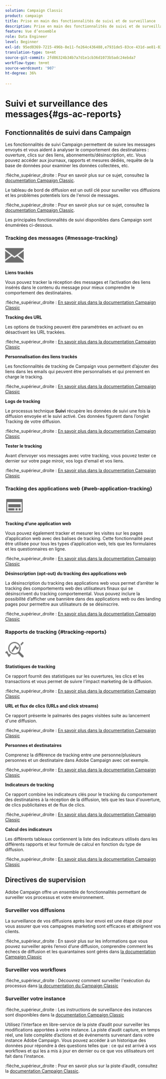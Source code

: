 ```yaml
---
solution: Campaign Classic
product: campaign
title: Prise en main des fonctionnalités de suivi et de surveillance
description: Prise en main des fonctionnalités de suivi et de surveillance
feature: Vue d’ensemble
role: Data Engineer
level: Beginner
exl-id: 95ed0369-7215-496b-8e11-fe264c436488,e7931de5-83ce-431d-ae81-83793d257550
translation-type: tm+mt
source-git-commit: 2fd86324b34b7a7d1e1cb36d1073b5adc24ebda7
workflow-type: tm+mt
source-wordcount: '907'
ht-degree: 36%

---
```


# Suivi et surveillance des messages{#gs-ac-reports}

## Fonctionnalités de suivi dans Campaign

Les fonctionnalités de suivi Campaign permettent de suivre les messages envoyés et vous aident à analyser le comportement des destinataires : ouverture, clics sur des liens, abonnements/désinscription, etc. Vous pouvez accéder aux journaux, rapports et mesures dédiés, requête de la base de données pour examiner les données collectées, etc.

:flèche_supérieur_droite :  Pour en savoir plus sur ce sujet, consultez la [documentation Campaign Classic](https://experienceleague.adobe.com/docs/campaign-classic/using/getting-started/profile-management/editing-a-profile.html?lang=en#tracking-tab).

Le tableau de bord de diffusion est un outil clé pour surveiller vos diffusions et les problèmes potentiels lors de l&#39;envoi de messages.

:flèche_supérieur_droite : Pour en savoir plus sur ce sujet, consultez la [documentation Campaign Classic](https://experienceleague.adobe.com/docs/campaign-classic/using/sending-messages/monitoring-deliveries/delivery-dashboard.html?lang=en#sending-messages).

Les principales fonctionnalités de suivi disponibles dans Campaign sont énumérées ci-dessous.

### Tracking des messages {#message-tracking}

<img src="assets/do-not-localize/icon-message-tracking.svg" width="60px">

**Liens trackés**

Vous pouvez tracker la réception des messages et l’activation des liens insérés dans le contenu du message pour mieux comprendre le comportement des destinataires.

:flèche_supérieur_droite : [En savoir plus dans la documentation Campaign Classic](https://experienceleague.adobe.com/docs/campaign-classic/using/sending-messages/tracking-messages/how-to-configure-tracked-links.html?lang=en#sending-messages)

**Tracking des URL**

Les options de tracking peuvent être paramétrées en activant ou en désactivant les URL trackées.

:flèche_supérieur_droite : [En savoir plus dans la documentation Campaign Classic](https://experienceleague.adobe.com/docs/campaign-classic/using/sending-messages/tracking-messages/personalizing-url-tracking.html?lang=en#sending-messages)


**Personnalisation des liens trackés**

Les fonctionnalités de tracking de Campaign vous permettent d’ajouter des liens dans les emails qui peuvent être personnalisés et qui prennent en charge le tracking.

:flèche_supérieur_droite : [En savoir plus dans la documentation Campaign Classic](https://experienceleague.adobe.com/docs/campaign-classic/using/sending-messages/tracking-messages/tracking-personalized-links/tracking-personalized-links.html?lang=en#sending-messages)

**Logs de tracking**

Le processus technique **Suivi** récupère les données de suivi une fois la diffusion envoyée et le suivi activé. Ces données figurent dans l’onglet Tracking de votre diffusion.

:flèche_supérieur_droite : [En savoir plus dans la documentation Campaign Classic](https://experienceleague.adobe.com/docs/campaign-classic/using/sending-messages/tracking-messages/accessing-the-tracking-logs.html?lang=en#sending-messages)

**Tester le tracking**

Avant d’envoyer vos messages avec votre tracking, vous pouvez tester ce dernier sur votre page miroir, vos logs d&#39;email et vos liens.

:flèche_supérieur_droite : [En savoir plus dans la documentation Campaign Classic](https://experienceleague.adobe.com/docs/campaign-classic/using/sending-messages/tracking-messages/testing-tracking.html?lang=en#sending-messages)

### Tracking des applications web {#web-application-tracking}

<img src="assets/do-not-localize/icon-web-app.svg" width="60px">

**Tracking d’une application web**

Vous pouvez également tracker et mesurer les visites sur les pages d’application web avec des balises de tracking. Cette fonctionnalité peut être utilisée pour tous les types d’application web, tels que les formulaires et les questionnaires en ligne.

:flèche_supérieur_droite : [En savoir plus dans la documentation Campaign Classic](https://experienceleague.adobe.com/docs/campaign-classic/using/designing-content/web-applications/tracking-a-web-application.html?lang=en#designing-content)

**Désinscription (opt-out) du tracking des applications web**

La désinscription du tracking des applications web vous permet d’arrêter le tracking des comportements web des utilisateurs finaux qui se désinscrivent du tracking comportemental. Vous pouvez inclure la possibilité d’afficher une bannière dans des applications web ou des landing pages pour permettre aux utilisateurs de se désinscrire.

:flèche_supérieur_droite : [En savoir plus dans la documentation Campaign Classic](https://experienceleague.adobe.com/docs/campaign-classic/using/designing-content/web-applications/web-application-tracking-opt-out.html?lang=en#designing-content)

### Rapports de tracking {#tracking-reports}

<img src="assets/do-not-localize/icon_monitor.svg" width="60px">

**Statistiques de tracking**

Ce rapport fournit des statistiques sur les ouvertures, les clics et les transactions et vous permet de suivre l&#39;impact marketing de la diffusion.

:flèche_supérieur_droite : [En savoir plus dans la documentation Campaign Classic](https://experienceleague.adobe.com/docs/campaign-classic/using/sending-messages/tracking-messages/about-message-tracking.html?lang=en#tracking-reports)

**URL et flux de clics (URLs and click streams)**

Ce rapport présente le palmarès des pages visitées suite au lancement d&#39;une diffusion.

:flèche_supérieur_droite : [En savoir plus dans la documentation Campaign Classic](https://experienceleague.adobe.com/docs/campaign-classic/using/reporting/reports-on-deliveries/delivery-reports.html?lang=en#urls-and-click-streams)

**Personnes et destinataires**

Comprenez la différence de tracking entre une personne/plusieurs personnes et un destinataire dans Adobe Campaign avec cet exemple.

:flèche_supérieur_droite : [En savoir plus dans la documentation Campaign Classic](https://experienceleague.adobe.com/docs/campaign-classic/using/reporting/reports-on-deliveries/person-people-recipients.html?lang=en#reporting)

**Indicateurs de tracking**

Ce rapport combine les indicateurs clés pour le tracking du comportement des destinataires à la réception de la diffusion, tels que les taux d&#39;ouverture, de clics publicitaires et de flux de clics.

:flèche_supérieur_droite : [En savoir plus dans la documentation Campaign Classic](https://experienceleague.adobe.com/docs/campaign-classic/using/reporting/reports-on-deliveries/delivery-reports.html?lang=en#reporting)

**Calcul des indicateurs**

Les différents tableaux contiennent la liste des indicateurs utilisés dans les différents rapports et leur formule de calcul en fonction du type de diffusion.

:flèche_supérieur_droite : [En savoir plus dans la documentation Campaign Classic](https://experienceleague.adobe.com/docs/campaign-classic/using/reporting/reports-on-deliveries/indicator-calculation.html?lang=en#reporting)

## Directives de supervision

Adobe Campaign offre un ensemble de fonctionnalités permettant de surveiller vos processus et votre environnement.

### Surveiller vos diffusions

La surveillance de vos diffusions après leur envoi est une étape clé pour vous assurer que vos campagnes marketing sont efficaces et atteignent vos clients.

:flèche_supérieur_droite : En savoir plus sur les informations que vous pouvez surveiller après l’envoi d’une diffusion, comprendre comment les échecs de diffusion et les quarantaines sont gérés dans [la documentation Campaign Classic](https://experienceleague.adobe.com/docs/campaign-classic/using/sending-messages/monitoring-deliveries/about-delivery-monitoring.html?lang=en#sending-messages)

### Surveiller vos workflows

:flèche_supérieur_droite : Découvrez comment surveiller l&#39;exécution du processus dans [la documentation du Campaign Classic](https://experienceleague.adobe.com/docs/campaign-classic/using/automating-with-workflows/monitoring-workflows/monitoring-workflow-execution.html?lang=en#automating-with-workflows)

### Surveiller votre instance

:flèche_supérieur_droite : Les instructions de surveillance des instances sont disponibles dans la [documentation Campaign Classic](https://experienceleague.adobe.com/docs/campaign-classic/using/monitoring-campaign-classic/introduction/monitoring-guidelines.html?lang=en#monitoring-campaign-classic)

Utilisez l’interface en libre-service de la piste d’audit pour surveiller les modifications apportées à votre instance. La piste d’audit capture, en temps réel, une liste complète d’actions et de événements survenant dans votre instance Adobe Campaign. Vous pouvez accéder à un historique des données pour répondre à des questions telles que : ce qui est arrivé à vos workflows et qui les a mis à jour en dernier ou ce que vos utilisateurs ont fait dans l’instance.

:flèche_supérieur_droite : Pour en savoir plus sur la piste d’audit, consultez la [documentation Campaign Classic](https://experienceleague.adobe.com/docs/campaign-classic/using/monitoring-campaign-classic/production-procedures/audit-trail.html?lang=en#accessing-audit-trail).
